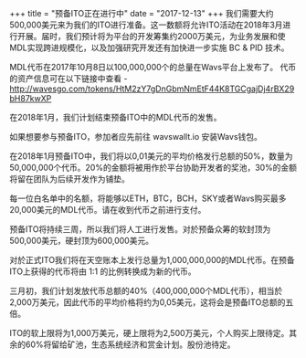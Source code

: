 +++
title = "预备ITO正在进行中"
date = "2017-12-13"
+++
我们需要大约500,000美元来为我们的ITO进行准备。这一数额将允许ITO活动在2018年3月进行开展。届时，我们预计将为平台的开发筹集约2000万美元，为业务发展和使MDL实现跨进规模化，以及加强研究开发还有加快进一步实施 BC & PID 技术。

MDL代币在2017年10月8日以100,000,000个的总量在Wav﻿s平台上发布了。
代币的资产信息可在以下链接中查看 -
http://wavesgo.com/tokens/HtM2zY7gDnGbmNmEtF44K8TGCgajDj4rBX29bH87kwXP

在2018年1月，我们计划结束预备ITO中的MDL代币的发售。

如果想要参与预备ITO，参加者应先前往 wav﻿swall﻿t.io 安装Wav﻿s钱包。

在2018年1月预备ITO中，我们将以0,01美元的平均价格发行总额的50%，数量为50,000,000个代币。20%的金额将被用作於平台协助开发者的奖池，30%的金额将留在团队为后续开发作为铺垫。

每一位白名单中的名额，将能够以ETH，BTC，BCH，SKY或者Wav﻿s购买最多20,000美元的MDL代币。请在收到代币之前进行支付。

预备ITO将持续三周，所以我们将人工进行发售。对於预备众筹的软封顶为500,000美元，硬封顶为600,000美元。

对於正式ITO我们将在天空账本上发行总量为1,000,000,000的MDL代币。在预备ITO上获得的代币将由 1:1 的比例转换成为新的代币。

三月初，我们计划发放代币总额的40%（400,000,000个MDL代币），相当於2,000万美元，因此代币的平均价格将约为0,05美元，这将会是预备ITO总额的五倍。

ITO的软上限将为1,000万美元，硬上限将为2,500万美元，个人购买上限待定。其余的60%将留给矿池，生态系统经济和赏金计划。股份池待定。

